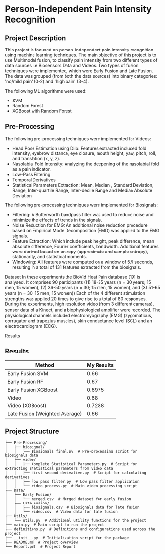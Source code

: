 

# Person-Independent Pain Intensity Recognition

## Project Description
 
This project is focused on person-independent pain intensity recognition using machine learning techniques. The main objective of this project is to use Multimodal fusion, to classify pain intensity from two different types of data sources i.e Biosensors Data and Videos. Two types of fusion techniques were implemented, which were Early Fusion and Late Fusion.     
The data was grouped (from both the data sources) into binary categories: 'no/mild pain' (0-2) and 'high pain' (3-4). 

The following ML algorithms were used:
- SVM
- Random Forest
- XGBoost with Random Forest

## Pre-Processing

The following pre-processing techniques were implemented for Videos: 
- Head Pose Estimation using Dlib:  Features extracted included fold intensity, eyebrow distance, eye closure, mouth height, yaw, pitch, roll, and translation (x, y, z).
- Nasolabial Fold Intensity: Analyzing the deepening of the nasolabial fold as a pain indicator.
- Low-Pass Filtering
- Temporal Derivatives
- Statistical Parameters Extraction: Mean, Median , Standard Deviation, Range, Inter-quartile Range, Inter-decile Range and Median Absolute Deviation

The following pre-processing techniques were implemented for Biosignals:
- Filtering: A Butterworth bandpass filter was used to reduce noise and minimize the effects of trends in the signals.
- Noise Reduction for EMG: An additional noise reduction procedure based on Empirical Mode Decomposition (EMD) was applied to the EMG signals.
- Feature Extraction: Which include peak height, peak difference, mean absolute difference, Fourier coefficients, bandwidth. Additional features were
  derived based on entropy (approximate and sample entropy), stationarity, and statistical moments.
- Windowing: All features were computed on a window of 5.5 seconds, resulting in a total of 131 features extracted from the biosignals.

Dataset
In these experiments the BioVid Heat Pain database [19] is analysed. It comprises 90 participants ((1) 18-35 years (n = 30 years; 15 men, 15 women), (2) 36-50
years (n = 30; 15 men, 15 women), and (3) 51-65 years (n = 30; 15 men, 15 women)) Each of the 4 diﬀerent stimulation strengths was applied 20 times to give rise to a total of 80 responses. During the experiments, high resolution video (from 3 diﬀerent cameras), sensor data of a Kinect, and a biophysiological ampliﬁer were recorded. The physiological channels included electromyography (EMG) (zygomaticus, corrugator and trapezius muscles), skin conductance level (SCL) and an electrocardiogram (ECG).

Results
## Results

| Method                        | My Results |
|-------------------------------|------------|
| Early Fusion SVM              | 0.66       |
| Early Fusion RF               | 0.67       |
| Early Fusion XGBoost          | 0.6975     |
| Video                         | 0.68       |
| Video (XGBoost)               | 0.7288     |
| Late Fusion (Weighted Average)| 0.66       |


## Project Structure

```
├── Pre-Processing/
│   ├── biosignal/
│   │   └── Biosignals_final.py  # Pre-processing script for biosignals data
│   ├── video/
│   │   ├── Complete Statistical Parameters.py  # Script for extracting statistical parameters from video data
│   │   ├── first second derivative.py  # Script for calculating derivatives
│   │   ├── low pass filter.py  # Low pass filter application
│   │   └── video_process.py  # Main video processing script
├── Data/
│   ├── Early Fusion/
│   │   └── merged.csv  # Merged dataset for early fusion
│   ├── Late Fusion/
│   │   ├── biosignals.csv  # Biosignals data for late fusion
│   │   └── video.csv  # Video data for late fusion
├── Utils/
│   └── utils.py  # Additional utility functions for the project
├── main.py  # Main script to run the project
├── definitions.py  # Definitions and configurations used across the project
├── __init__.py  # Initialization script for the package
├── README.md  # Project overview
└── Report.pdf  # Project Report

```
